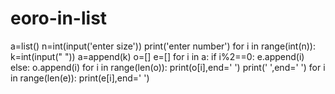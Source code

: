 # eoro-in-list
a=list()
n=int(input('enter size'))
print('enter number')
for i in range(int(n)):
    k=int(input(" "))
    a=append(k)
o=[]
e=[]
for i in a:
    if i%2==0:
        e.append(i)
    else:
        o.append(i)
for i in range(len(o)):
    print(o[i],end=' ')
print(' ',end=' ') 
for i in range(len(e)):
    print(e[i],end=' ')
